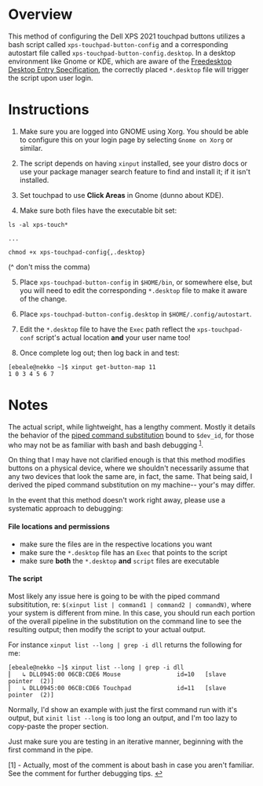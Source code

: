 # Overview
This method of configuring the Dell XPS 2021 touchpad buttons utilizes a bash script called `xps-touchpad-button-config` and a corresponding autostart file called `xps-touchpad-button-config.desktop`. In a desktop environment like Gnome or KDE, which are aware of the [Freedesktop Desktop Entry Specification](https://specifications.freedesktop.org/desktop-entry-spec/latest/), the correctly placed `*.desktop` file will trigger the script upon user login.

# Instructions
1. Make sure you are logged into GNOME using Xorg. You should be able to configure this on your login
page by selecting `Gnome on Xorg` or similar.

2. The script depends on having `xinput` installed, see your distro docs or use your package manager search feature to find and install it; if it isn't installed.

3. Set touchpad to use **Click Areas** in Gnome (dunno about KDE).

4. Make sure both files have the executable bit set:
```
ls -al xps-touch*

...

chmod +x xps-touchpad-config{,.desktop}
```
(^ don't miss the comma)

5. Place `xps-touchpad-button-config` in `$HOME/bin`, or somewhere else, but you will need to edit the corresponding `*.desktop` file to make it aware of the change.

6. Place `xps-touchpad-button-config.desktop` in `$HOME/.config/autostart`.

7. Edit the `*.desktop` file to have the `Exec` path reflect the `xps-touchpad-conf` script's actual location **and** your user name too!

8. Once complete log out; then log back in and test:
```
[ebeale@nekko ~]$ xinput get-button-map 11
1 0 3 4 5 6 7 
```

# Notes
The actual script, while lightweight, has a lengthy comment. Mostly it details the behavior of the [piped command substitution](https://mywiki.wooledge.org/CommandSubstitution) bound to `$dev_id`, for those who may not be as familiar with bash and bash debugging <sup id="s1">[1](#f1)</sup>.

On thing that I may have not clarified enough is that this method modifies buttons on a physical device, where we shouldn't necessarily assume that any two devices that look the same are, in fact, the same. That being said, I derived the piped command substitution on my machine-- your's may differ.

In the event that this method doesn't work right away, please use a systematic approach to debugging:

#### File locations and permissions
* make sure the files are in the respective locations you want
* make sure the `*.desktop` file has an `Exec` that points to the script
* make sure **both** the `*.desktop` **and** `script` files are executable

#### The script
Most likely any issue here is going to be with the piped command subsititution, re: `$(xinput list | command1 | command2 | commandN)`, where your system is different from mine. In this case, you should run each portion of the overall pipeline in the substitution on the command line to see the resulting output; then modify the script to your actual output.

For instance `xinput list --long | grep -i dll` returns the following for me:
```
[ebeale@nekko ~]$ xinput list --long | grep -i dll
⎜   ↳ DLL0945:00 06CB:CDE6 Mouse                id=10   [slave  pointer  (2)]
⎜   ↳ DLL0945:00 06CB:CDE6 Touchpad             id=11   [slave  pointer  (2)]
```
Normally, I'd show an example with just the first command run with it's output, but `xinit list --long` is too long an output, and I'm too lazy to copy-paste the proper section.

Just make sure you are testing in an iterative manner, beginning with the first command in the pipe.

<a id="f1">[1]</a> - Actually, most of the comment is about bash in case you aren't familiar. See the comment for further debugging tips. [↩](#s1)
